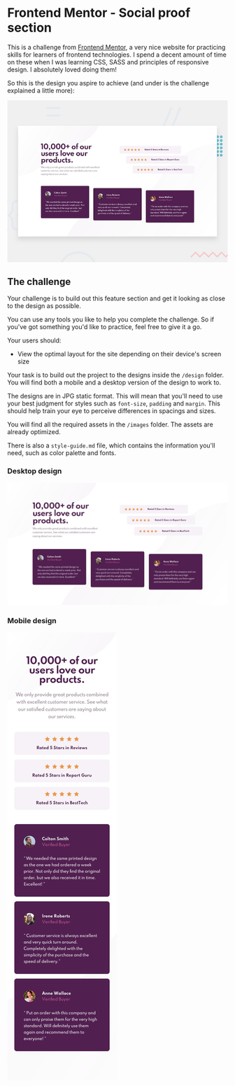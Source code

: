 # Frontend Mentor - Social proof section


This is a challenge from [Frontend Mentor](https://www.frontendmentor.io/challenges), a very nice website for practicing skills for learners of frontend technologies. I spend a decent amount of time on these when I was learning CSS, SASS and principles of responsive design. I absolutely loved doing them! 


So this is the design you aspire to achieve (and under is the challenge explained a little more):


![Design preview for the Four card feature section coding challenge](./design/desktop-preview.jpg)


## The challenge

Your challenge is to build out this feature section and get it looking as close to the design as possible.

You can use any tools you like to help you complete the challenge. So if you've got something you'd like to practice, feel free to give it a go.

Your users should:

- View the optimal layout for the site depending on their device's screen size

Your task is to build out the project to the designs inside the `/design` folder. You will find both a mobile and a desktop version of the design to work to. 

The designs are in JPG static format. This will mean that you'll need to use your best judgment for styles such as `font-size`, `padding` and `margin`. This should help train your eye to perceive differences in spacings and sizes.

You will find all the required assets in the `/images` folder. The assets are already optimized.

There is also a `style-guide.md` file, which contains the information you'll need, such as color palette and fonts.

### Desktop design

![Design preview for the Four card feature section coding challenge](./design/desktop-design.jpg)

### Mobile design

![Design preview for the Four card feature section coding challenge](./design/mobile-design.jpg)

